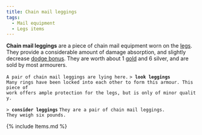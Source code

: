 ```yaml
---
title: Chain mail leggings
tags:
  - Mail equipment
  - Legs items
---
```

**Chain mail leggings** are a piece of chain mail equipment worn on the
[legs](legs "wikilink"). They provide a considerable amount of damage
absorption, and slightly decrease [dodge bonus](dodge_bonus "wikilink").
They are worth about 1 [gold](gold "wikilink") and 6 silver, and are
sold by most armourers.

`A pair of chain mail leggings are lying here.`
`> `**`look leggings`**
`Many rings have been locked into each other to form this armour. This piece of`
`work offers ample protection for the legs, but is only of minor quality.`

`> `**`consider leggings`**
`They are a pair of chain mail leggings.`
`They weigh six pounds.`

{% include Items.md %}
